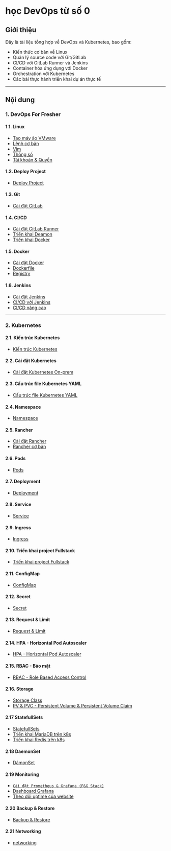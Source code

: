 # học DevOps từ số 0

## Giới thiệu

Đây là tài liệu tổng hợp về DevOps và Kubernetes, bao gồm:

- Kiến thức cơ bản về Linux
- Quản lý source code với Git/GitLab
- CI/CD với GitLab Runner và Jenkins
- Container hóa ứng dụng với Docker
- Orchestration với Kubernetes
- Các bài thực hành triển khai dự án thực tế

---

## Nội dung

### 1. DevOps For Fresher

#### 1.1. Linux

- [Tạo máy ảo VMware](1-DevOps_For_Fresher/1-Linux/1-Tạo_máy_ảo_VMware.md)
- [Lệnh cơ bản](1-DevOps_For_Fresher/1-Linux/2-Lệnh_cơ_bản.md)
- [Vim](1-DevOps_For_Fresher/1-Linux/3-Vim.md)
- [Thông số](1-DevOps_For_Fresher/1-Linux/4-Thông_số.md)
- [Tài khoản & Quyền](1-DevOps_For_Fresher/1-Linux/5-Tài_khoản_Quyền.md)

#### 1.2. Deploy Project

- [Deploy Project](1-DevOps_For_Fresher/2-Depoly_project/2-Depoly_project.md)

#### 1.3. Git

- [Cài đặt GitLab](1-DevOps_For_Fresher/3-Git/1-Cài_đặt_GitLab.md)

#### 1.4. CI/CD

- [Cài đặt GitLab Runner](1-DevOps_For_Fresher/4-CICD/1-Gitlab_Runner/1.%20Cài_đặt.md)
- [Triển khai Deamon](1-DevOps_For_Fresher/4-CICD/1-Gitlab_Runner/2-Triền_khai_Deamon.md)
- [Triển khai Docker](1-DevOps_For_Fresher/4-CICD/1-Gitlab_Runner/3-Triển_khai_Docker.md)

#### 1.5. Docker

- [Cài đặt Docker](1-DevOps_For_Fresher/5-Docker/1-Cài%20đặt%20docker.md)
- [Dockerfile](1-DevOps_For_Fresher/5-Docker/2-Dockerfile.md)
- [Registry](1-DevOps_For_Fresher/5-Docker/3-Registry.md)

#### 1.6. Jenkins

- [Cài đặt Jenkins](1-DevOps_For_Fresher/6-Jenkins/1-Cài%20đặt.md)
- [CI/CD với Jenkins](1-DevOps_For_Fresher/6-Jenkins/2-CICD.md)
- [CI/CD nâng cao](1-DevOps_For_Fresher/6-Jenkins/3-CICD%20nâng%20cao.md)

---

### 2. Kubernetes

#### 2.1. Kiến trúc Kubernetes

- [Kiến trúc Kubernetes](2-Kubenertes/1-Kiến_trúc_k8s/1-Kiến_trúc_k8s.md)

#### 2.2. Cài đặt Kubernetes

- [Cài đặt Kubernetes On-prem](2-Kubenertes/2-Cài_đặt_k8s/1-On-prem.md)

#### 2.3. Cấu trúc file Kubernetes YAML

- [Cấu trúc file Kubernetes YAML](2-Kubenertes/1-Cấu_trúc_file_k8s_yml/3-Cấu_trúc_file_k8s_yml.md)

#### 2.4. Namespace

- [Namespace](2-Kubenertes/4-Namespace/1-Namespace.md)

#### 2.5. Rancher

- [Cài đặt Rancher](2-Kubenertes/5-Rancher/1-Cài_đặt_rancher.md)
- [Rancher cơ bản](2-Kubenertes/5-Rancher/2-Rancher_cơ_bản.md)

#### 2.6. Pods

- [Pods](2-Kubenertes/6-Pods/1-Pods.md)

#### 2.7. Deployment

- [Deployment](2-Kubenertes/7-Deployment/1-Deployment.md)

#### 2.8. Service

- [Service](2-Kubenertes/8-Service/1-Service.md)

#### 2.9. Ingress

- [Ingress](2-Kubenertes/9-ingress/1-ingress.md)

#### 2.10. Triển khai project Fullstack

- [Triển khai project Fullstack](2-Kubenertes/10-Triển_khai_project_Fullstack/1-Triển_khai_project_Fullstack.md)

#### 2.11. ConfigMap

- [ConfigMap](2-Kubenertes/11-ConfigMap/1-ConfigMap.md)

#### 2.12. Secret

- [Secret](2-Kubenertes/12-Secret/1-Secret.md)

#### 2.13. Request & Limit

- [Request & Limit](2-Kubenertes/13-Request_Limit/1-Request_Limit.md)

#### 2.14. HPA - Horizontal Pod Autoscaler

- [HPA - Horizontal Pod Autoscaler](2-Kubenertes/14-HPA_HorizontalPodAutoscaler/1-HPA_HorizontalPodAutoscaler.md)

#### 2.15. RBAC - Bảo mật

- [RBAC - Role Based Access Control](2-Kubenertes/15-RBAC/1-RBAC.md)

#### 2.16. Storage

- [Storage Class](2-Kubenertes/16-Storage/1-Storage_Class.md)
- [PV & PVC - Persistent Volume & Persistent Volume Claim](2-Kubenertes/16-Storage/2-PV_&_PVC.md)

#### 2.17 StatefullSets

- [StatefullSets](./2-Kubenertes/17-StatefulSets/1-StatefulSets.md)
- [Triển khai MariaDB trên k8s](./2-Kubenertes/17-StatefulSets/2-Triển_khai_MariaDB.md)
- [Triển khai Redis trên k8s](./2-Kubenertes/17-StatefulSets/3-Triển_khai_Reddis.md)

#### 2.18 DaemonSet

- [DảmonSet](./2-Kubenertes/18-DaemonSet/1-DaemonSet.md)

#### 2.19 Monitoring

- [`Cài đặt Prometheus & Grafana (P&G Stack)`](./2-Kubenertes/19-Monitoring/1-Caì_đặt_Prometheus_Grafana.md)
- [Dashboard Grafana](./2-Kubenertes/19-Monitoring/2-Dashboards.md)
- [Theo dỏi uptime của website](./2-Kubenertes/19-Monitoring/3-Khả_năng_uptime_của_web.md)

#### 2.20 Backup & Restore

- [Backup & Restore](./2-Kubenertes/20-Backup&Restore/1-Backup&Restore.md)

#### 2.21 Networking

- [networking](./2-Kubenertes/21-Networking/1-Networking.md)
